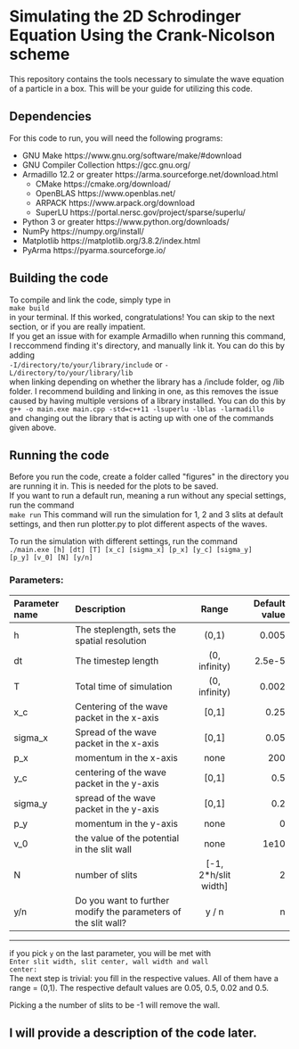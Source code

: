 # Simulating the 2D Schrodinger Equation Using the Crank-Nicolson scheme

<p>
This repository contains the tools necessary to simulate the wave equation of a
particle in a box. This will be your guide for utilizing this code.
</p>

## Dependencies

<p>
For this code to run, you will need the following programs:

<ul>
  <li>GNU Make <href>https://www.gnu.org/software/make/#download</href></li>
  <li>GNU Compiler Collection <href>https://gcc.gnu.org/</href></li>
  <li>Armadillo 12.2 or greater <href>https://arma.sourceforge.net/download.html</href>
  <ul>
    <li>CMake <href>https://cmake.org/download/</href></li>
    <li>OpenBLAS <href>https://www.openblas.net/</href></li>
    <li>ARPACK <href>https://www.arpack.org/download</href></li>
    <li>SuperLU <href>https://portal.nersc.gov/project/sparse/superlu/</href></li>
  </ul>
  </li>
  <li>Python 3 or greater <href>https://www.python.org/downloads/</href></li>
  <li>NumPy <href>https://numpy.org/install/</href></li>
  <li>Matplotlib <href>https://matplotlib.org/3.8.2/index.html</href></li>
  <li>PyArma <href>https://pyarma.sourceforge.io/</href></li>
</ul>
</p>

## Building the code

<p>
To compile and link the code, simply type in </br>
  <code>make build</code></br>
in your terminal. If this worked, congratulations! You can skip to the next section, or if you are really impatient.
</br> If you get an issue with for example Armadillo when running this command, I reccommend finding it's directory, and manually link it. You can do this by adding </br>
<code>-I/directory/to/your/library/include</code>  or  <code>-L/directory/to/your/library/lib</code></br>
when linking depending on whether the library has a /include folder, og /lib folder. I recommend building and linking in one, as this removes the issue caused by having multiple versions of a library installed. You can do this by </br>
<code>g++ -o main.exe main.cpp -std=c++11 -lsuperlu -lblas -larmadillo</code></br> and changing out the library that is acting up with one of the commands given above.
</p>

## Running the code
<p>
 Before you run the code, create a folder called "figures" in the directory you are running it in. This is needed for the plots to be saved.</br>
  If you want to run a default run, meaning a run without any special settings, run the command </br>
  <code>make run</code>
  This command will run the simulation for 1, 2 and 3 slits at default settings, and then run plotter.py to plot different aspects of the waves. </br>

  To run the simulation with different settings, run the command </br>
  <code>./main.exe [h] [dt] [T] [x_c] [sigma_x] [p_x] [y_c] [sigma_y] [p_y] [v_0] [N] [y/n]</code>

  ### Parameters:
 
| Parameter name |                        Description                             |         Range        | Default value |
|:---------------|:---------------------------------------------------------------|:--------------------:|--------------:|
|    h           | The steplength, sets the spatial resolution                    | (0,1)                | 0.005         |
|    dt          | The timestep length                                            | (0, infinity)        | 2.5e-5        |
|    T           | Total time of simulation                                       | (0, infinity)        | 0.002         |
|    x_c         | Centering of the wave packet in the x-axis                     | [0,1]                | 0.25          |
|    sigma_x     | Spread of the wave packet in the x-axis                        | [0,1]                | 0.05          |
|    p_x         | momentum in the x-axis                                         | none                 | 200           |
|    y_c         | centering of the wave packet in the y-axis                     | [0,1]                | 0.5           |
|    sigma_y     | spread of the wave packet in the y-axis                        | [0,1]                | 0.2           |
|    p_y         | momentum in the y-axis                                         | none                 | 0             |
|    v_0         | the value of the potential in the slit wall                    | none                 | 1e10          |
|    N           | number of slits                                                | [-1, 2*h/slit width] | 2             |
|    y/n         | Do you want to further modify the parameters of the slit wall? | y / n                | n             |
--------------------------------------------------------------------------------------------------------------------------

  if you pick <code>y</code> on the last parameter, you will be met with </br><code>Enter slit width, slit center, wall width and wall center: </code></br>
  The next step is trivial: you fill in the respective values. All of them have a range = (0,1). The respective default values are 0.05, 0.5, 0.02 and 0.5.

  Picking a the number of slits to be -1 will remove the wall.
  </p>

</p>



## I will provide a description of the code later.

